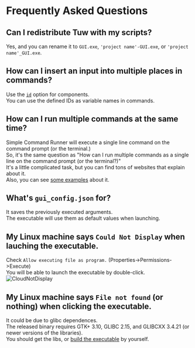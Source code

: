 # Frequently Asked Questions

## Can I redistribute Tuw with my scripts?

Yes, and you can rename it to `GUI.exe`, `'project name'-GUI.exe`, or `'project name'_GUI.exe`.  

## How can I insert an input into multiple places in commands?

Use the [`id`](../examples/comp_options/id/) option for components.  
You can use the defined IDs as variable names in commands.  

## How can I run multiple commands at the same time?

Simple Command Runner will execute a single line command on the command prompt (or the terminal.)  
So, it's the same question as "How can I run multiple commands as a single line on the command prompt (or the terminal?)"  
It's a little complicated task, but you can find tons of websites that explain about it.  
Also, you can see [some examples](../examples/tips/multi_lines/) about it.

## What's `gui_config.json` for?

It saves the previously executed arguments.  
The executable will use them as default values when launching.  

## My Linux machine says `Could Not Display` when lauching the executable.

Check `Allow executing file as program.` (Properties->Permissions->Execute)  
You will be able to launch the executable by double-click.  
![CloudNotDisplay](https://github.com/matyalatte/Simple-Command-Runner/assets/69258547/ecf995a6-cc75-4ba6-a253-ad2104f2e2c9)  

## My Linux machine says `File not found` (or nothing) when clicking the executable.

It could be due to glibc dependences.  
The released binary requires GTK+ 3.10, GLIBC 2.15, and GLIBCXX 3.4.21 (or newer versions of the libraries).  
You should get the libs, or [build the executable](./Building.md) by yourself.  
